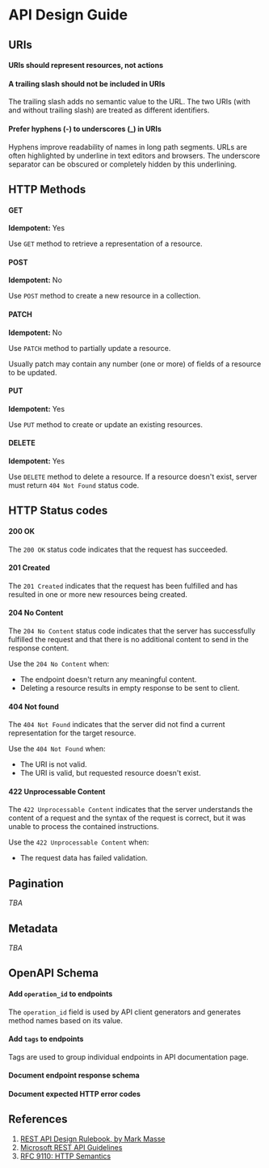 # API Design Guide

## URIs

#### URIs should represent resources, not actions

#### A trailing slash should not be included in URIs

The trailing slash adds no semantic value to the URL. 
The two URIs (with and without trailing slash) are treated as different identifiers.

#### Prefer hyphens (-) to underscores (_) in URIs

Hyphens improve readability of names in long path segments. 
URLs are often highlighted by underline in text editors and browsers.
The underscore separator can be obscured or completely hidden by this underlining.

## HTTP Methods

#### GET

**Idempotent:** Yes

Use `GET` method to retrieve a representation of a resource.

#### POST

**Idempotent:** No

Use `POST` method to create a new resource in a collection.

#### PATCH

**Idempotent:** No

Use `PATCH` method to partially update a resource.

Usually patch may contain any number (one or more) of fields of a resource to be updated.

#### PUT

**Idempotent:** Yes

Use `PUT` method to create or update an existing resources.

#### DELETE

**Idempotent:** Yes

Use `DELETE` method to delete a resource. 
If a resource doesn't exist, server must return `404 Not Found` status code.

## HTTP Status codes

#### 200 OK

The `200 OK` status code indicates that the request has succeeded.

#### 201 Created

The `201 Created` indicates that the request has been fulfilled and has resulted in
one or more new resources being created. 

#### 204 No Content

The `204 No Content` status code indicates that the server has successfully 
fulfilled the request and that there is no additional content to send in the
response content.

Use the `204 No Content` when:
* The endpoint doesn't return any meaningful content. 
* Deleting a resource results in empty response to be sent to client.

#### 404 Not found

The `404 Not Found` indicates that the server did not find a current representation
for the target resource.

Use the `404 Not Found` when:
* The URI is not valid.
* The URI is valid, but requested resource doesn't exist.

#### 422 Unprocessable Content

The `422 Unprocessable Content` indicates that the server understands the content
of a request and the syntax of the request is correct, but it was unable to process
the contained instructions.

Use the `422 Unprocessable Content` when:
* The request data has failed validation.

#### 

## Pagination

_TBA_

## Metadata 

_TBA_

## OpenAPI Schema

#### Add `operation_id` to endpoints

The `operation_id` field is used by API client generators and generates method 
  names based on its value.

#### Add `tags` to endpoints

Tags are used to group individual endpoints in API documentation page.

#### Document endpoint response schema

#### Document expected HTTP error codes

## References

1. [REST API Design Rulebook, by Mark Masse](https://www.oreilly.com/library/view/rest-api-design/9781449317904/index.html)
2. [Microsoft REST API Guidelines](https://github.com/microsoft/api-guidelines/blob/vNext/Guidelines.md)
3. [RFC 9110: HTTP Semantics](https://www.rfc-editor.org/rfc/rfc9110.html)